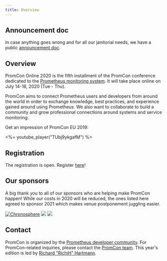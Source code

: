 ```yaml
---
title: Overview
---
```


## Announcement doc

In case anything goes wrong and for all our janitorial needs, we have a public [announcement doc](https://docs.google.com/document/d/1bF2Ae6r9X4ZC5GpoYr6noWV8zXlLa1uERQV8cl3DBDU/edit).

## Overview

PromCon Online 2020 is the fifth installment of the PromCon conference dedicated to the [Prometheus monitoring system](https://prometheus.io/). It will take place online on July 14-16, 2020 (Tue - Thu).

PromCon aims to connect Prometheus users and developers from around the world in order to exchange knowledge, best practices, and experience gained around using Prometheus. We also want to collaborate to build a community and grow professional connections around systems and service monitoring.

Get an impression of PromCon EU 2019:

<%= youtube_player("TUbj9ykgafM") %>

## Registration

The registration is open. Register <a href="https://promcon.io/2020-online/register/">here</a>!

## Our sponsors

A big thank you to all of our sponsors who are helping make PromCon happen! While our costs in 2020 will be reduced, the ones listed here agreed to sponsor 2021 which makes venue postponement juggling easier.

<div class="sponsor-logos">
  <a href="https://chronosphere.io/"><img alt="Chronosphere" src="/assets/Chronosphere_vertical_logo.svg" class="logo"/></a>
  <a href="https://www.robustperception.io/"><img src="/assets/robust_perception_logo.png" class="logo"/></a>
  <a href="https://www.timescale.com/"><img src="/assets/timescale_logo.svg" class="logo"/></a>
</div>

## Contact

PromCon is organized by the [Prometheus developer community](https://prometheus.io/community/). For PromCon-related inquiries, please contact the [PromCon team](mailto:promcon-organizers@googlegroups.com). This year's edition is led by [Richard "RichiH" Hartmann](https://twitter.com/TwitchiH).
